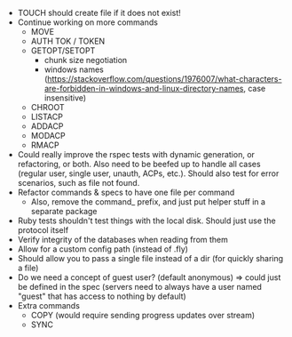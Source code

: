 - TOUCH should create file if it does not exist!
- Continue working on more commands
    - MOVE
    - AUTH TOK / TOKEN
    - GETOPT/SETOPT 
        * chunk size negotiation
        * windows names (https://stackoverflow.com/questions/1976007/what-characters-are-forbidden-in-windows-and-linux-directory-names, case insensitive)
    - CHROOT
    - LISTACP
    - ADDACP
    - MODACP
    - RMACP
- Could really improve the rspec tests with dynamic generation, or refactoring,
  or both. Also need to be beefed up to handle all cases (regular user, single user, unauth, ACPs, etc.). Should also test for error scenarios, such as file not found.
- Refactor commands & specs to have one file per command
    - Also, remove the command_ prefix, and just put helper stuff in a separate package
- Ruby tests shouldn't test things with the local disk. Should just use the protocol itself
- Verify integrity of the databases when reading from them
- Allow for a custom config path (instead of .fly)
- Should allow you to pass a single file instead of a dir (for quickly sharing a file)
- Do we need a concept of guest user? (default anonymous)
  => could just be defined in the spec (servers need to always have a user named "guest" that has access to nothing by default)
- Extra commands
    - COPY (would require sending progress updates over stream)
    - SYNC
